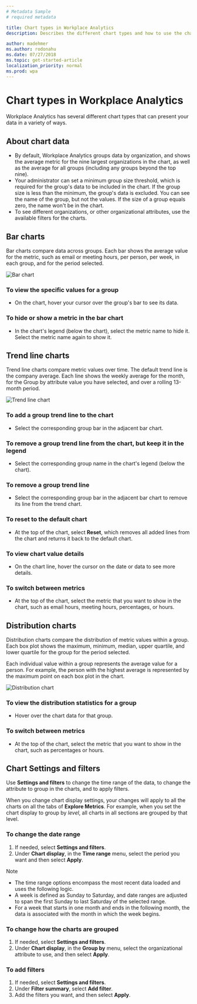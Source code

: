 ```yaml
---
# Metadata Sample
# required metadata

title: Chart types in Workplace Analytics
description: Describes the different chart types and how to use the chart features in Workplace Analytics.

author: madehmer
ms.author: rodonahu
ms.date: 07/27/2018
ms.topic: get-started-article
localization_priority: normal 
ms.prod: wpa
---
```


# Chart types in Workplace Analytics

Workplace Analytics has several different chart types that can present your data in a variety of ways.

## About chart data

* By default, Workplace Analytics groups data by organization, and shows the average metric for the nine largest organizations in the chart, as well as the average for all groups (including any groups beyond the top nine).
* Your administrator can set a minimum group size threshold, which is required for the group's data to be included in the chart. If the group size is less than the minimum, the group's data is excluded. You can see the name of the group, but not the values. If the size of a group equals zero, the name won't be in the chart.
* To see different organizations, or other organizational attributes, use the available filters for the charts.

## Bar charts

Bar charts compare data across groups. Each bar shows the average value for the metric, such as email or meeting hours, per person, per week, in each group, and for the period selected.

![Bar chart](../Images/WpA/Use/Bar-chart.png)

### To view the specific values for a group

* On the chart, hover your cursor over the group's bar to see its data.

### To hide or show a metric in the bar chart

* In the chart's legend (below the chart), select the metric name to hide it. Select the metric name again to show it.

## Trend line charts

Trend line charts compare metric values over time. The default trend line is the company average. Each line shows the weekly average for the month, for the Group by attribute value you have selected, and over a rolling 13-month period.

![Trend line chart](../Images/WpA/Use/trend-line-chart.png)

### To add a group trend line to the chart

* Select the corresponding group bar in the adjacent bar chart.

### To remove a group trend line from the chart, but keep it in the legend

* Select the corresponding group name in the chart's legend (below the chart).

### To remove a group trend line

* Select the corresponding group bar in the adjacent bar chart to remove its line from the trend chart.

### To reset to the default chart

* At the top of the chart, select **Reset**, which removes all added lines from the chart and returns it back to the default chart.

### To view chart value details

* On the chart line, hover the cursor on the date or data to see more details.

### To switch between metrics

* At the top of the chart, select the metric that you want to show in the chart, such as email hours, meeting hours, percentages, or hours.

## Distribution charts

Distribution charts compare the distribution of metric values within a group. Each box plot shows the maximum, minimum, median, upper quartile, and lower quartile for the group for the period selected.

Each individual value within a group represents the average value for a person. For example, the person with the highest average is represented by the maximum point on each box plot in the chart.

![Distribution chart](../Images/WpA/Use/Distribution-chart.png)

### To view the distribution statistics for a group

* Hover over the chart data for that group.

### To switch between metrics

* At the top of the chart, select the metric that you want to show in the chart, such as percentages or hours.

## Chart Settings and filters

Use **Settings and filters** to change the time range of the data, to change the attribute to group in the charts, and to apply filters.

When you change chart display settings, your changes will apply to all the charts on all the tabs of **Explore Metrics**.
For example, when you set the chart display to group by _level_, all charts in all sections are grouped by that level.

### To change the date range

1. If needed, select **Settings and filters**.
2. Under **Chart display**, in the **Time range** menu, select the period you want and then select **Apply**.

> [!Note]
> * The time range options encompass the most recent data loaded and uses the following logic.
> * A week is defined as Sunday to Saturday, and date ranges are adjusted to span the first Sunday to last Saturday of the selected range.
> * For a week that starts in one month and ends in the following month, the data is associated with the month in which the week begins.

### To change how the charts are grouped

1. If needed, select **Settings and filters**.
2. Under **Chart display**, in the **Group by** menu, select the organizational attribute to use, and then select **Apply**.

### To add filters

1. If needed, select **Settings and filters**.
2. Under **Filter summary**, select **Add filter**.
3. Add the filters you want, and then select **Apply**.
